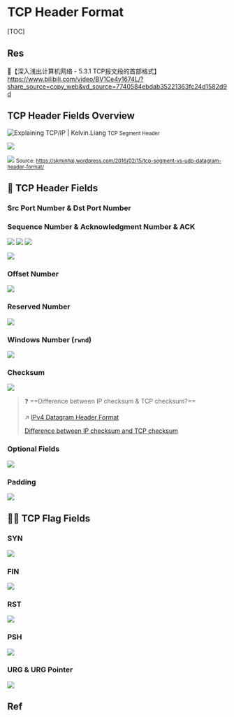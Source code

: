 # TCP Header Format

[TOC]



## Res
🔗【深入浅出计算机网络 - 5.3.1 TCP报文段的首部格式】 https://www.bilibili.com/video/BV1Ce4y1674L/?share_source=copy_web&vd_source=7740584ebdab35221363fc24d1582d9d



## TCP Header Fields Overview
![Explaining TCP/IP | Kelvin.Liang](../../../../../../Assets/Pics/TCP_header.jpeg)
<small>TCP Segment Header</small>

![](../../../../../../Assets/Pics/Screenshot%202023-04-19%20at%2012.44.14%20PM.png)

![](../../../../../../Assets/Pics/Screenshot%202023-04-19%20at%2012.45.29%20PM.png)
<small>Source: <a>https://skminhaj.wordpress.com/2016/02/15/tcp-segment-vs-udp-datagram-header-format/</a></small>



## 🤕 TCP Header Fields
### Src Port Number & Dst Port Number



### Sequence Number & Acknowledgment Number & ACK
![](../../../../../../Assets/Pics/Screenshot%202023-06-16%20at%209.52.21%20PM.png)
![](../../../../../../Assets/Pics/Screenshot%202023-06-16%20at%209.53.19%20PM.png)
![](../../../../../../Assets/Pics/Screenshot%202023-06-16%20at%209.53.37%20PM.png)


![](../../../../../../Assets/Pics/Screenshot%202023-06-16%20at%209.54.52%20PM.png)


### Offset Number
![](../../../../../../Assets/Pics/Screenshot%202023-06-16%20at%209.55.49%20PM.png)


### Reserved Number
![](../../../../../../Assets/Pics/Screenshot%202023-06-16%20at%209.56.24%20PM.png)

 
### Windows Number (`rwnd`)
![](../../../../../../Assets/Pics/Screenshot%202023-06-16%20at%209.57.48%20PM.png)


### Checksum
![](../../../../../../Assets/Pics/Screenshot%202023-06-16%20at%209.58.15%20PM.png)

> ❓ ==Difference between IP checksum & TCP checksum?==
> 
> ↗ [IPv4 Datagram Header Format](../../0x05%20Network%20Layer/Internet%20Protocols%20(IP)/IPv4/IPv4%20Datagram%20Header%20Format.md)
> 
> [Difference between IP checksum and TCP checksum](https://networkengineering.stackexchange.com/questions/52936/difference-between-ip-checksum-and-tcp-checksum)


### Optional Fields
![](../../../../../../Assets/Pics/Screenshot%202023-06-16%20at%2010.01.32%20PM.png)


### Padding
![](../../../../../../Assets/Pics/Screenshot%202023-06-16%20at%2010.02.08%20PM.png)



## 🏴‍☠️ TCP Flag Fields
### SYN
![](../../../../../../Assets/Pics/Screenshot%202023-06-16%20at%209.59.05%20PM.png)


### FIN
![](../../../../../../Assets/Pics/Screenshot%202023-06-16%20at%209.59.30%20PM.png)


### RST
![](../../../../../../Assets/Pics/Screenshot%202023-06-16%20at%209.59.51%20PM.png)


### PSH
![](../../../../../../Assets/Pics/Screenshot%202023-06-16%20at%2010.00.41%20PM.png)


### URG & URG Pointer
![](../../../../../../Assets/Pics/Screenshot%202023-06-16%20at%2010.00.17%20PM.png)



## Ref

